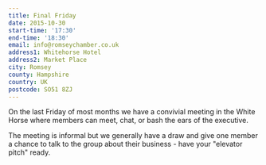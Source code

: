 ```yaml
---
title: Final Friday
date: 2015-10-30
start-time: '17:30'
end-time: '18:30'
email: info@romseychamber.co.uk
address1: Whitehorse Hotel
address2: Market Place
city: Romsey
county: Hampshire
country: UK
postcode: SO51 8ZJ
---
```

On the last Friday of most months we have a convivial meeting in the White Horse where members can meet, chat, or bash the ears of the executive.

The meeting is informal but we generally have a draw and give one member a chance to talk to the group about their business - have your "elevator pitch" ready.